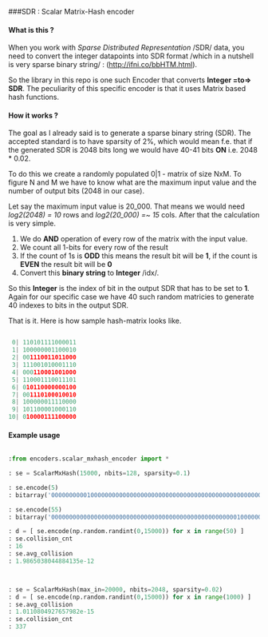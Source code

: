 ###SDR : Scalar Matrix-Hash encoder

#### What is this ?

When you work with *Sparse Distributed Representation* /SDR/ data, you need to convert the integer datapoints
into SDR format /which in a nutshell is very sparse binary string/ : (http://ifni.co/bbHTM.html).

So the library in this repo is one such Encoder that converts **Integer =to=> SDR**.
The peculiarity of this specific encoder is that it uses Matrix based hash functions.

#### How it works ?

The goal as I already said is to generate a sparse binary string (SDR).
The accepted standard is to have sparsity of 2%, which would mean f.e. that if the generated SDR is 
2048 bits long we would have 40-41 bits **ON** i.e. 2048 * 0.02.

To do this we create a randomly populated 0|1 - matrix of size NxM.
To figure N and M we have to know what are the maximum input value and the number of output bits (2048 in our case).

Let say the maximum input value is 20_000.
That means we would need *log2(2048) = 10* rows and *log2(20_000) =~ 15* cols.
After that the calculation is very simple.

1. We do **AND** operation of every row of the matrix with the input value.
2. We count all 1-bits for every row of the result
3. If the count of 1s is **ODD** this means the result bit will be **1**, if the count is **EVEN** the result bit will be **0**
4. Convert this **binary string** to **Integer** /idx/.

So this **Integer** is the index of bit in the output SDR that has to be set to **1**.
Again for our specific case we have 40 such random matricies to generate 40 indexes to bits in the output SDR.

That is it. Here is how sample hash-matrix looks like.


```python

 0| 110101111000011
 1| 100000001100010
 2| 001110011011000
 3| 111001010001110
 4| 000110001001000
 5| 110001110011101
 6| 010110000000100
 7| 001110100010010
 8| 100000011110000
 9| 101100001000110
10| 010000111100000

```



#### Example usage

```python

:from encoders.scalar_mxhash_encoder import *

: se = ScalarMxHash(15000, nbits=128, sparsity=0.1)

: se.encode(5)
: bitarray('00000000001000000000000000000000000000000000000000000000000000000000000000000000000000000000000000000001000000000000000000000000')

: se.encode(55)
: bitarray('00000000000000000000000000000000000000000000000000001000000000000000000000000000000000100000000000000000000000000000000000000000')

: d = [ se.encode(np.random.randint(0,15000)) for x in range(50) ]
: se.collision_cnt
: 16
: se.avg_collision
: 1.9865038044884135e-12



: se = ScalarMxHash(max_in=20000, nbits=2048, sparsity=0.02)
: d = [ se.encode(np.random.randint(0,15000)) for x in range(1000) ]
: se.avg_collision
: 1.0110804927657982e-15
: se.collision_cnt
: 337

```
